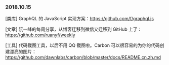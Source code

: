 ### 2018.10.15

[类库] GraphQL 的 JavaScript 实现方案：<https://github.com/f/graphql.js>

[文章] 阮一峰的每周分享，从博客迁移到微信又迁移到 GitHub 上了：<https://github.com/ruanyf/weekly>

[工具] 代码截图工具，以后不用 QQ 截图啦。Carbon 可以很容易的为你的代码创建漂亮的图片：<https://github.com/dawnlabs/carbon/blob/master/docs/README.cn.zh.md>
